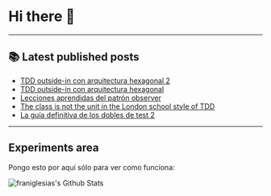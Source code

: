 # Hi there 👋

<!--
**franiglesias/franiglesias** is a ✨ _special_ ✨ repository because its `README.md` (this file) appears on your GitHub profile.

Here are some ideas to get you started:

- 🔭 I’m currently working on ...
- 🌱 I’m currently learning ...
- 👯 I’m looking to collaborate on ...
- 🤔 I’m looking for help with ...
- 💬 Ask me about ...
- 📫 How to reach me: ...
- 😄 Pronouns: ...
- ⚡ Fun fact: ...
-->


---

## 📚 Latest published posts
<!-- TB-FEED:START -->
- [TDD outside-in con arquitectura hexagonal 2](https://franiglesias.github.io/hexagonal-tdd-2/)
- [TDD outside-in con arquitectura hexagonal](https://franiglesias.github.io/hexagonal-tdd-1/)
- [Lecciones aprendidas del patrón observer](https://franiglesias.github.io/score-keeper-kata/)
- [The class is not the unit in the London school style of TDD](https://franiglesias.github.io/class-is-not-the-unit/)
- [La guía definitiva de los dobles de test 2](https://franiglesias.github.io/test-doubles-guide-2/)
<!-- TB-FEED:END -->


---

## Experiments area

Pongo esto por aquí sólo para ver como funciona:

<img alt="franiglesias's Github Stats" src="https://github-readme-stats.vercel.app/api?username=franiglesias&show_icons=true&hide_border=true" />
